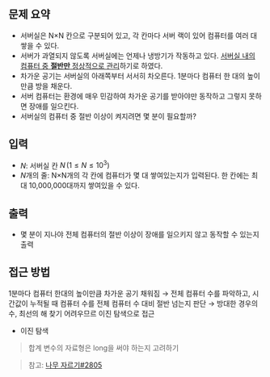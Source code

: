 ## 문제 요약
- 서버실은 N×N 칸으로 구분되어 있고, 각 칸마다 서버 랙이 있어 컴퓨터를 여러 대 쌓을 수 있다.
- 서버가 과열되지 않도록 서버실에는 언제나 냉방기가 작동하고 있다. <u>서버실 내의 컴퓨터 중 **절반만** 정상적으로 관리</u>하기로 하였다.
- 차가운 공기는 서버실의 아래쪽부터 서서히 차오른다. 1분마다 컴퓨터 한 대의 높이만큼 방을 채운다.
- 서버 컴퓨터는 환경에 매우 민감하여 차가운 공기를 받아야만 동작하고 그렇지 못하면 장애를 일으킨다.
- 서버실의 컴퓨터 중 절반 이상이 켜지려면 몇 분이 필요할까?

## 입력
- $N$: 서버실 칸 $N\, (1 \le N \le 10^3)$
- $N$개의 줄: N×N개의 각 칸에 컴퓨터가 몇 대 쌓여있는지가 입력된다. 한 칸에는 최대 10,000,000대까지 쌓여있을 수 있다.

## 출력
- 몇 분이 지나야 전체 컴퓨터의 절반 이상이 장애를 일으키지 않고 동작할 수 있는지 출력

## 접근 방법
1분마다 컴퓨터 한대의 높이만큼 차가운 공기 채워짐 → 전체 컴퓨터 수를 파악하고, 시간값이 누적될 때 컴퓨터 수를 전체 컴퓨터 수 대비 절반 넘는지 판단 → 방대한 경우의 수, 최선의 해 찾기 어려우므르 이진 탐색으로 접근
- 이진 탐색

> 합계 변수의 자료형은 long을 써야 하는지 고려하기

> 참고: [나무 자르기#2805](https://github.com/KDEVCORE/self-study/tree/main/Search/tree%20cutting%20(2805))